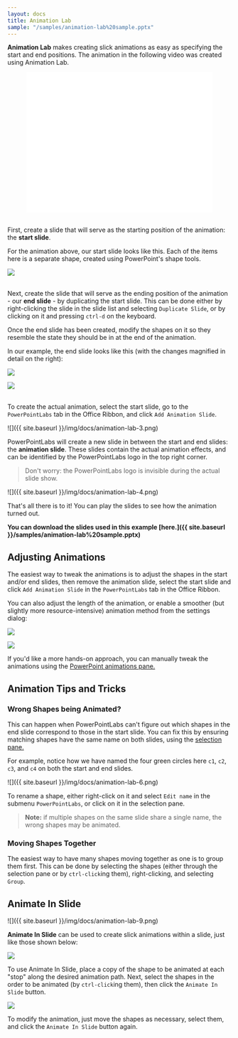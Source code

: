 ```yaml
---
layout: docs
title: Animation Lab
sample: "/samples/animation-lab%20sample.pptx"
---
```


**Animation Lab** makes creating slick animations as easy as specifying the start and end positions. The animation in the following video was created using Animation Lab.

<iframe style="display: block; margin-left: auto; margin-right: auto;" width="420" height="315" src="//www.youtube-nocookie.com/embed/tX381vX8D6M?rel=0" frameborder="0" allowfullscreen></iframe>

<br/>First, create a slide that will serve as the starting position of the animation: the **start slide**.

For the animation above, our start slide looks like this. Each of the items here is a separate shape, created using PowerPoint's shape tools.

<p>
  <img class="box-shadow" src="{{ site.baseurl }}/img/docs/animation-lab-1.png" />
</p>

<br/>Next, create the slide that will serve as the ending position of the animation - our **end slide** - by duplicating the start slide. This can be done either by right-clicking the slide in the slide list and selecting
`Duplicate Slide`, or by clicking on it and pressing `ctrl-d` on the keyboard.

Once the end slide has been created, modify the shapes on it so they resemble the state they should be in at the end of the animation.

In our example, the end slide looks like this (with the changes magnified in detail on the right):

<p>
  <img class="box-shadow" src="{{ site.baseurl }}/img/docs/animation-lab-2a.png" />
</p>
<p>
  <img class="box-shadow" src="{{ site.baseurl }}/img/docs/animation-lab-2b.png" />
</p>

<br />To create the actual animation, select the start slide, go to the `PowerPointLabs`
tab in the Office Ribbon, and click `Add Animation Slide`.

![]({{ site.baseurl }}/img/docs/animation-lab-3.png)

PowerPointLabs will create a new slide in between the start and end slides: the **animation slide**. 
These slides contain the actual animation effects, and can be identified by the PowerPointLabs logo in the top right corner.

>Don't worry: the PowerPointLabs logo is invisible during the actual slide show.

![]({{ site.baseurl }}/img/docs/animation-lab-4.png)

That's all there is to it! You can play the slides to see how the animation turned out.

**You can download the slides used in this example [here.]({{ site.baseurl }}/samples/animation-lab%20sample.pptx)**

## <a class="anchor-bookmark" id="adjust-animations"></a> Adjusting Animations

The easiest way to tweak the animations is to adjust the shapes in the start and/or end slides, then remove the animation slide, select the start slide and click `Add Animation Slide` in the `PowerPointLabs` tab in the Office Ribbon.

You can also adjust the length of the animation, or enable a smoother (but slightly more resource-intensive) animation method from the settings dialog:

<p>
  <img class="box-shadow" src="{{ site.baseurl }}/img/docs/animation-lab-10.png" />
</p>

<p>
  <img class="box-shadow" src="{{ site.baseurl }}/img/docs/animation-lab-11.png" />
</p>

If you'd like a more hands-on approach, you can manually tweak the animations using the [PowerPoint animations pane.](http://presentationsoft.about.com/od/powerpointanimations/ss/120711-change-speed-powerpoint-animation_2.htm)


## <a class="anchor-bookmark" id="animation-tips-tricks"></a> Animation Tips and Tricks

### <a class="anchor-bookmark" id="wrong-shapes-animated"></a> Wrong Shapes being Animated?

This can happen when PowerPointLabs can't figure out which shapes in the end slide correspond to those in the start slide. You can fix this by ensuring matching shapes have the same name on both slides, using the [selection pane.](http://www.ellenfinkelstein.com/pptblog/the-wonderful-selection-pane-lets-you-easily-hide-objects-select-them-and-even-rename-them/)

For example, notice how we have named the four green circles here `c1`, `c2`, `c3`, and `c4` on both the start and end slides.

![]({{ site.baseurl }}/img/docs/animation-lab-6.png)

To rename a shape, either right-click on it and select `Edit name` in the submenu `PowerPointLabs`, or click on it in the selection pane.

>**Note:** if multiple shapes on the same slide share a single name, the wrong shapes may be animated.
  
### <a class="anchor-bookmark" id="move-shapes-together"></a> Moving Shapes Together

The easiest way to have many shapes moving together as one is to group them first. This can be done by selecting the shapes (either through the selection pane or by `ctrl-click`ing them), right-clicking, and selecting `Group`.

## <a class="anchor-bookmark" id="animate-in-slide"></a> Animate In Slide
![]({{ site.baseurl }}/img/docs/animation-lab-9.png)

**Animate In Slide** can be used to create slick animations within a slide, just like those shown below:

<p>
  <img class="box-shadow slide" src="{{ site.baseurl }}/img/docs/animation-lab-7.gif" />
</p>

To use Animate In Slide, place a copy of the shape to be animated at each "stop" along the desired animation path. Next, select the shapes in the order to be animated (by `ctrl-click`ing them), then click the `Animate In Slide` button.

<p>
  <img class="box-shadow slide" src="{{ site.baseurl }}/img/docs/animation-lab-8.png" />
</p>

To modify the animation, just move the shapes as necessary, select them, and click the `Animate In Slide` button again.
